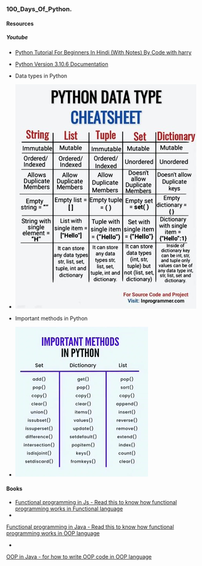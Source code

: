 ### 100_Days_Of_Python.

#### Resources

##### Youtube

- <a href="https://www.youtube.com/watch?v=gfDE2a7MKjA&t=312s">
  Python Tutorial For Beginners In Hindi (With Notes) By Code with harry
  </a>

- <a href="https://docs.python.org/3.10/tutorial/index.html">Python Version 3.10.6 Documentation</a>

* <p>Data types in Python</p>
* <img src="./assets/images/python-data-types.jpg"/>

* <p>Important methods in Python</p>
* <img src="./assets/images/important-methods-in-python.PNG"/>

#### Books
* <a href="https://github.com/AlFahimBinFaruk/100_Days_Of_Python/blob/main/assets/Books/Functional%20Programming%20in%20JavaScript_%20How%20to%20improve%20your%20JavaScript%20programs%20using%20functional%20techniques%20(%20PDFDrive%20).pdf">Functional programming in Js - Read this to know how functional programming works in Functional language</a>
* <a href="https://github.com/AlFahimBinFaruk/100_Days_Of_Python/blob/main/assets/Books/Functional%20Programming%20in%20Java_%20How%20functional%20techniques%20improve%20your%20Java%20programs%20(%20PDFDrive%20).pdf">
Functional programming in Java - Read this to know how functional programming works in OOP language</a>
* <a href="https://github.com/AlFahimBinFaruk/100_Days_Of_Python/blob/main/assets/Books/oop%20in%20java%20c.thomas%20wu%20-%20read%20this%20book%20to%20know%20about%20OOP%20in%20Depth.pdf">
OOP in Java - for how to write OOP code in OOP language
</a>